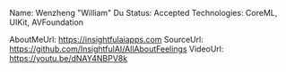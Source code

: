 Name: Wenzheng "William" Du
Status: Accepted
Technologies: CoreML, UIKit, AVFoundation

AboutMeUrl: https://insightfulaiapps.com
SourceUrl: https://github.com/InsightfulAI/AllAboutFeelings
VideoUrl: https://youtu.be/dNAY4NBPV8k

<!---
EXAMPLE
Name: John Appleseed
Status: Submitted <or> Winner <or> Distinguished <or> Rejected
Technologies: SwiftUI, RealityKit, CoreGraphic

AboutMeUrl: https://linkedin.com/in/johnappleseed
SourceUrl: https://github.com/johnappleseed/wwdc2025
VideoUrl: https://youtu.be/ABCDE123456
-->
